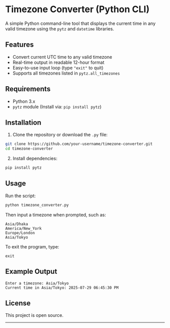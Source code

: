 # Timezone Converter (Python CLI)

A simple Python command-line tool that displays the current time in any valid timezone using the `pytz` and `datetime` libraries.

## Features

* Convert current UTC time to any valid timezone
* Real-time output in readable 12-hour format
* Easy-to-use input loop (type `"exit"` to quit)
* Supports all timezones listed in `pytz.all_timezones`

## Requirements

* Python 3.x
* `pytz` module (Install via: `pip install pytz`)

## Installation

1. Clone the repository or download the `.py` file:

```bash
git clone https://github.com/your-username/timezone-converter.git
cd timezone-converter
```

2. Install dependencies:

```bash
pip install pytz
```

## Usage

Run the script:

```bash
python timezone_converter.py
```

Then input a timezone when prompted, such as:

```
Asia/Dhaka
America/New_York
Europe/London
Asia/Tokyo
```

To exit the program, type:

```
exit
```

## Example Output

```
Enter a timezone: Asia/Tokyo
Current time in Asia/Tokyo: 2025-07-29 06:45:30 PM
```

## License

This project is open source.

---

